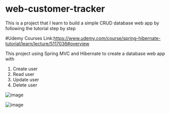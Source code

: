# web-customer-tracker
This is a project that I learn to build a simple CRUD database web app by following the tutorial step by step

#Udemy Courses Link:https://www.udemy.com/course/spring-hibernate-tutorial/learn/lecture/5117036#overview

This project using Spring MVC and Hibernate to create a database web app with
1. Create user
2. Read   user
3. Update user
4. Delete user

![image](https://user-images.githubusercontent.com/88358193/133908559-ad467d36-bedf-4485-8b05-10454f0b3c35.png)

![image](https://user-images.githubusercontent.com/88358193/133908565-f41e5a50-7fa6-4d0e-bea2-d498a5540878.png)
